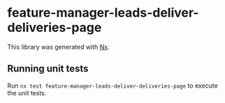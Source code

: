 # feature-manager-leads-deliver-deliveries-page

This library was generated with [Nx](https://nx.dev).

## Running unit tests

Run `nx test feature-manager-leads-deliver-deliveries-page` to execute the unit tests.
